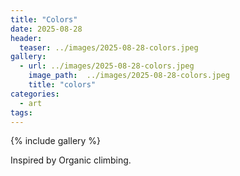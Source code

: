 ```yaml
---
title: "Colors"
date: 2025-08-28
header:
  teaser: ../images/2025-08-28-colors.jpeg
gallery:
  - url: ../images/2025-08-28-colors.jpeg
    image_path:  ../images/2025-08-28-colors.jpeg
    title: "colors"
categories:
  - art
tags:
---
```


{% include gallery %}

Inspired by Organic climbing.

